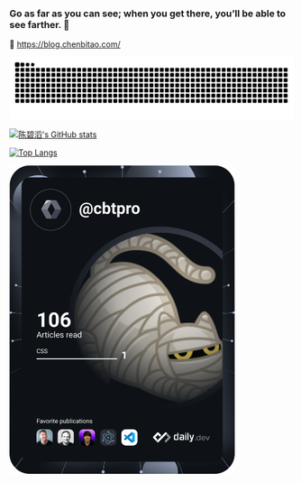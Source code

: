### Go as far as you can see; when you get there, you’ll be able to see farther. :rocket:

:link: https://blog.chenbitao.com/

<picture>
  <source media="(prefers-color-scheme: dark)" srcset="https://raw.githubusercontent.com/cbtpro/cbtpro/output/github-snake-dark.svg" />
  <source media="(prefers-color-scheme: light)" srcset="https://raw.githubusercontent.com/cbtpro/cbtpro/output/github-snake.svg" />
  <img alt="github-snake" src="https://raw.githubusercontent.com/cbtpro/cbtpro/output/github-snake.svg" />
</picture>

[![陈碧滔's GitHub stats](https://github-readme-stats.vercel.app/api?username=cbtpro&count_private=true&show_icons=true&layout=compact)](https://github.com/anuraghazra/github-readme-stats)



[![Top Langs](https://github-readme-stats.vercel.app/api/top-langs/?username=cbtpro&layout=compact)](https://github.com/anuraghazra/github-readme-stats)

<a href="https://app.daily.dev/cbtpro"><img src="https://github.com/cbtpro/cbtpro/blob/main/devcard.svg" width="400" alt="peter chen's Dev Card"/></a>
